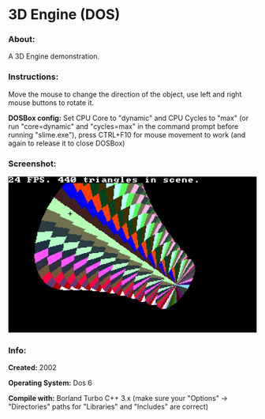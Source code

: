# 3D Engine (DOS)

### About:
A 3D Engine demonstration.

### Instructions:
Move the mouse to change the direction of the object, use left and right mouse buttons to rotate it.

**DOSBox config:** Set CPU Core to "dynamic" and CPU Cycles to "max" (or run "core=dynamic" and "cycles=max" in the command prompt before running "slime.exe"), press CTRL+F10 for mouse movement to work (and again to release it to close DOSBox)

### Screenshot:
![Slime-dos screenshot](screenshot.png "Slime-dos screenshot")

### Info:
**Created:** 2002


**Operating System:** Dos 6


**Compile with:** Borland Turbo C++ 3.x (make sure your "Options" -> "Directories" paths for "Libraries" and "Includes" are correct)
